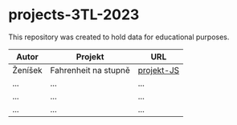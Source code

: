 # projects-3TL-2023

This repository was created to hold data for educational purposes.


| Autor         | Projekt     | URL  |
| ------------- |-------------| -----|
| Ženíšek    | Fahrenheit na stupně | [projekt-JS](https://github.com/gambler123/PROJEKT-JS) |
| ... | ... | ... |
| ... | ... | ... |
| ... | ... | ... |
